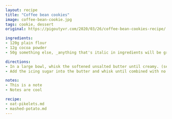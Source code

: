 ```yaml
---
layout: recipe
title: "Coffee bean cookies"
image: coffee-bean-cookie.jpg
tags: cookie, dessert
original: https://pigoutyvr.com/2020/03/26/coffee-bean-cookies-recipe/

ingredients:
- 120g plain flour
- 12g cocoa powder
- 50g something else, _anything that's italic in ingredients will be grey_

directions:
- In a large bowl, whisk the softened unsalted butter until creamy. (see Note 1)
- Add the icing sugar into the butter and whisk until combined with no lumps.

notes:
- This is a note
- Notes are cool

recipe:
- oat-pikelets.md
- mashed-potato.md
---
```

